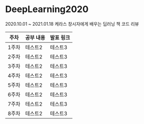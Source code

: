 # DeepLearning2020
2020.10.01 ~ 2021.01.18
케라스 창시자에게 배우는 딥러닝 책 코드 리뷰

|주차|공부 내용|발표 링크|
|------|---|---|
|1주차|테스트2|테스트3|
|2주차|테스트2|테스트3|
|3주차|테스트2|테스트3|
|4주차|테스트2|테스트3|
|5주차|테스트2|테스트3|
|6주차|테스트2|테스트3|
|7주차|테스트2|테스트3|
|8주차|테스트2|테스트3|
